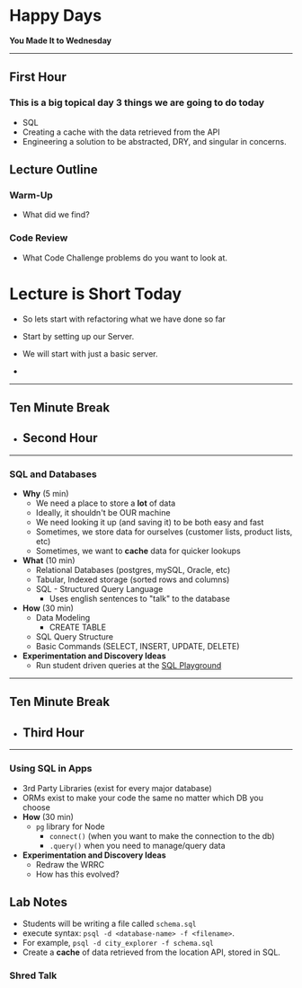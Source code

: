 # Happy Days

**You Made It to Wednesday**

---

## First Hour

### This is a big topical day 3 things we are going to do today

- SQL
- Creating a cache with the data retrieved from the API
- Engineering a solution to be abstracted, DRY, and singular in concerns.

## Lecture Outline

### Warm-Up

- What did we find?

### Code Review

- What Code Challenge problems do you want to look at.

# Lecture is Short Today

- So lets start with refactoring what we have done so far
- Start by setting up our Server.
- We will start with just a basic server.

-

---

## Ten Minute Break

- ## Second Hour

---

### SQL and Databases

- **Why** (5 min)
    - We need a place to store a **lot** of data
    - Ideally, it shouldn't be OUR machine
    - We need looking it up (and saving it) to be both easy and fast
    - Sometimes, we store data for ourselves (customer lists, product lists, etc)
    - Sometimes, we want to **cache** data for quicker lookups
- **What** (10 min)
    - Relational Databases (postgres, mySQL, Oracle, etc)
    - Tabular, Indexed storage (sorted rows and columns)
    - SQL - Structured Query Language
        - Uses english sentences to "talk" to the database
- **How** (30 min)
    - Data Modeling
        - CREATE TABLE
    - SQL Query Structure
    - Basic Commands (SELECT, INSERT, UPDATE, DELETE)
- **Experimentation and Discovery Ideas**
    - Run student driven queries at the [SQL Playground](https://master.dcesh4541no84.amplifyapp.com/)

---

## Ten Minute Break

- ## Third Hour

---

### Using SQL in Apps

- 3rd Party Libraries (exist for every major database)
- ORMs exist to make your code the same no matter which DB you choose
- **How** (30 min)
    - `pg` library for Node
        - `connect()` (when you want to make the connection to the db)
        - `.query()` when you need to manage/query data
- **Experimentation and Discovery Ideas**
    - Redraw the WRRC
    - How has this evolved?

## Lab Notes

- Students will be writing a file called `schema.sql`
- execute syntax: `psql -d <database-name> -f <filename>`.
- For example, `psql -d city_explorer -f schema.sql`
- Create a **cache** of data retrieved from the location API, stored in SQL.

### Shred Talk
